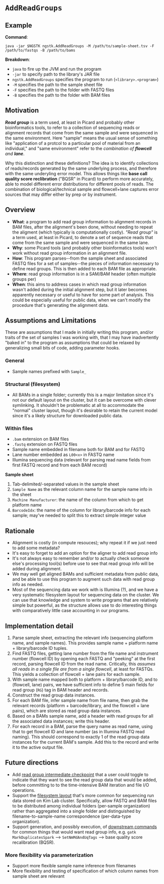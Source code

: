 # `AddReadGroups`

## Example
**Command**:
```
java -jar $NGSTK ngstk.AddReadGroups -M /path/to/sample-sheet.tsv -F /path/to/fastqs -B /path/to/bams
```
**Breakdown**:
- `java` to fire up the JVM and run the program
- `-jar` to specify path to the library's JAR file
- `ngstk.AddReadGroups` specifies the program to run (`<library>.<program>`)
- `-M` specifies the path to the sample sheet file
- `-F` specifies the path to the folder with FASTQ files
- `-B` specifies the path to the folder with BAM files

## Motivation
***Read group*** is a term used, at least in Picard and probably other bioinformatics tools, to refer to a collection of sequencing reads or alignment records that come from the same sample and were sequenced in the same environment. Here "sample" means the usual sense of something like "application of a protcol to a particular pool of material from an individual," and "same environment" refer to the *combination of **flowcell** and **lane***.

Why this distinction and these definitions? The idea is to identify collections of reads/records generated by the same underlying process, and therefore with the same underyling error model. This allows things like **base call quality score reclibration** ("BQSR" in Picard) to perform more accurately, able to model different error distributions for different pools of reads. The combination of biological/technical sample and flowcell+lane captures error sources that may differ either by prep or by instrument.

## Overview
- **What**: a program to add read group information to alignment records in BAM files, after the alignment's been done, without needing to repeat the aligment (which typically is computationally costly). 
*"Read group"* is a term used, at least in Picard, to denote a set of sequence reads that come from the same sample and were sequenced in the same lane.
- **Why**: some Picard tools (and probably other bioinformatics tools) won't work without read group information in an alignment file.
- **How**: This program parses--from the sample sheet and associated FASTQ files for a set of samples--the pieces of information necessary to define read groups. This is then added to each BAM file as appropriate.
- **Where**: read group information is in a SAM/BAM header (often multiple groups per)
- **When**: this aims to address cases in which read group information wasn't added during the initial alignment step, but it later becomes apparently necessary or useful to have for some part of analysis. This could be especially useful for public data, when we can't modify the procedure that's generating the alignment data.

## Assumptions and Limitations
These are assumptions that I made in initially writing this program, and/or traits of the set of samples I was working with, that I may have inadvertently "baked in" to the program as assumptions that could be relaxed by generalizing small bits of code, adding parameter hooks.
### General
- Sample names prefixed with `Sample_`
### Structural (filesystem)
- All BAMs in a single folder; currently this is a major limitation since it's not our default layout on the cluster, but it can be overcome with clever symlinking. It shouldn't be problematic at  all to accommodate the "normal" cluster layout, though it's desirable to retain the current model since it's a likely structure for downloaded public data.
### Within files
- `.bam` extension on BAM files
- `.fastq` extension on FASTQ files
- Sample name embedded in filename both for BAM and for FASTQ
- Lane number embedded as `L00<x>` in FASTQ name
- Illumina sequencing data (relevant for parsing read name fields from first FASTQ record and from each BAM record)

**Sample sheet** 
1. Tab-delimited/-separated values in the sample sheet
2. `Sample Name` as the relevant column name for the sample name info in the sheet
3. `Machine Manufacturer`: the name of the column from which to get platform name
4. `BarcodeIdx`: the name of the column for library/barcode info for each sample; may've needed to split this to extract simple integer value

## Rationale
- Alignment is costly (in compute resouces); why repeat it if we just need to add some metadata?
- It's easy to forget to add an option for the aligner to add read group info
- It's not always easy to remember and/or to actually check someone else's processing tool(s) before use to see that read group info will be added during alignment.
- We may well get aligned BAMs and sufficient metadata from public data, and be able to use this program to augment such data with read group info as needed.
- Most of the sequencing data we work with is Illumina (?), and we have a very systematic filesystem layout for sequencing data on the cluster. We can use that knowledge and system to write programs that are relatively simple but powerful, as the structure allows use to do interesting things with comparatively little case accounting in our programs.

## Implementation detail
1. Parse sample sheet, extracting the relevant info (sequencing platform name, and sample names). This provides sample name + platform name + library/barcode ID tuples.
2. Find FASTQ files, getting lane number from the file name and instrument number (flowcell ID) by opening each FASTQ and "peeking" at the first record, parsing flowcell ID from the read name. Critically, this *assumes all reads in a single file are from a single flowcell*, at least for FASTQs. This yields a collection of flowcell + lane pairs for each sample.
3. With sample name mapped both to platform + library/barcode ID, and to (flowcell, lane) pairs, we have sufficient info to define 5 main fields for read group (`RG`) tag in BAM header and records.
4. Construct the read group data instances. 
5. For each BAM file, infer sample name from file name, then grab the relevant records (platform + barcode/library, and the flowcell + lane pairs), which are stored as read group data instances.
5. Based on a BAMs sample name, add a header with read groups for all the associated data instances; write this header.
6. For each record in a BAM, parse the query name as read name, using that to get flowcell ID and lane number (as in Illumina FASTQ read naming). This should correspond to exactly 1 of the read group data instances for the current BAM's sample. Add this to the record and write it to the active output file.


## Future directions
- Add [read group intermediate checkpoint](https://github.com/vreuter/ngstk-scala/issues/3) that a user could toggle to indicate that they want to see the read group data that would be added, before committing to to the time-intensive BAM iteration and file I/O operations.
- Support the [filesystem layout](https://github.com/vreuter/ngstk-scala/issues/4) that's more common for sequencing run data stored on Kim Lab cluster. Specifically, allow FASTQ and BAM files to be distributed among individual folders (per-sample organization) rather than aggregated into a single folder and distinguished by filename-to-sample-name correspondence (per-data-type organization).
- Support generation, and possibly execution, of [downstream commands](https://github.com/vreuter/ngstk-scala/issues/2) for common things that would want read group info, e.g. `gatk MarkDuplicatesSpark` --> `SetNmMdAndUqTags` --> base quality score recalibration (BQSR).
### More flexibility via parameterization
- Support more flexible sample name inference from filenames
- More flexibility and testing of specification of which column names from sample sheet are relevant


